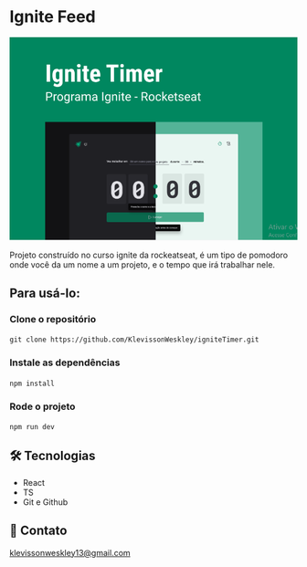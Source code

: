 # Ignite Feed

![preview](./assets/igniteTimer.PNG)


Projeto construído no curso ignite da rockeatseat, é um tipo de pomodoro onde você da um nome a um projeto, e o tempo que irá trabalhar nele.

## Para usá-lo:

### Clone o repositório

```git clone https://github.com/KlevissonWeskley/igniteTimer.git```

### Instale as dependências

```npm install```

### Rode o projeto

```npm run dev```

## 🛠 Tecnologias

- React 
- TS
- Git e Github

## 💛 Contato

klevissonweskley13@gmail.com
